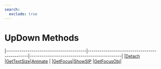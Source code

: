 ```yaml
---
search:
  exclude: true
---
```


<h1 class="heading"><span class="name">UpDown Methods</span></h1>

|-----------------------------------------|-----------------------------------------------|-----------------------------------------------|
|[Detach](../methodorevents/detach.md)    |[GetTextSize](../methodorevents/gettextsize.md)|[Animate](../methodorevents/animate.md)        |
|[GetFocus](../methodorevents/getfocus.md)|[ShowSIP](../methodorevents/showsip.md)        |[GetFocusObj](../methodorevents/getfocusobj.md)|
